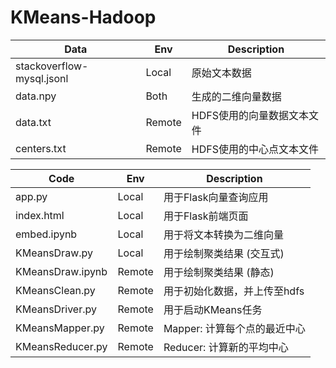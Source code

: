 
# KMeans-Hadoop


| Data                      | Env    | Description                |
| ------------------------- | ------ | -------------------------- |
| stackoverflow-mysql.jsonl | Local  | 原始文本数据               |
| data.npy                  | Both   | 生成的二维向量数据         |
| data.txt                  | Remote | HDFS使用的向量数据文本文件 |
| centers.txt               | Remote | HDFS使用的中心点文本文件   |



| Code             | Env    | Description                  |
| ---------------- | ------ | ---------------------------- |
| app.py           | Local  | 用于Flask向量查询应用        |
| index.html       | Local  | 用于Flask前端页面            |
| embed.ipynb      | Local  | 用于将文本转换为二维向量     |
| KMeansDraw.py    | Local  | 用于绘制聚类结果 (交互式)    |
| KMeansDraw.ipynb | Remote | 用于绘制聚类结果 (静态)      |
| KMeansClean.py   | Remote | 用于初始化数据，并上传至hdfs |
| KMeansDriver.py  | Remote | 用于启动KMeans任务           |
| KMeansMapper.py  | Remote | Mapper: 计算每个点的最近中心 |
| KMeansReducer.py | Remote | Reducer: 计算新的平均中心    |
